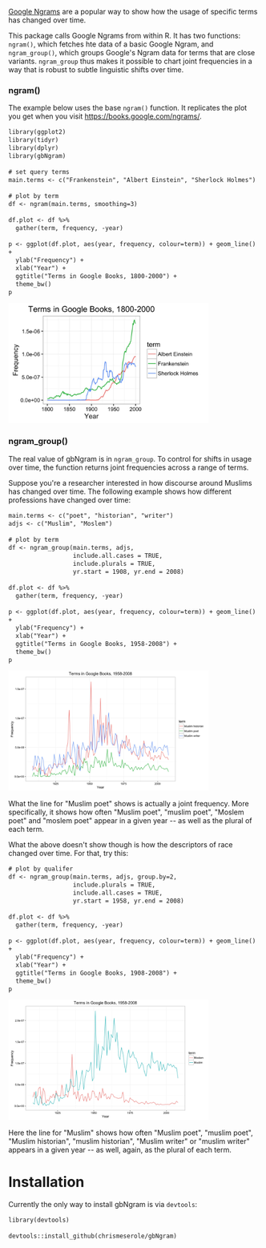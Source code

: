 [Google Ngrams](https://books.google.com/ngrams) are a popular way to show how the usage of specific terms has changed over time. 

This package calls Google Ngrams from within R. It has two functions: `ngram()`, which fetches hte data of a basic Google Ngram, and `ngram_group()`, which groups Google's Ngram data for terms that are close variants.  `ngram_group` thus makes it possible to chart joint frequencies in a way that is robust to subtle linguistic shifts over time.

### ngram()

The example below uses the base `ngram()` function. It replicates the plot you get when you visit https://books.google.com/ngrams/.

	library(ggplot2)
	library(tidyr)
	library(dplyr)
	library(gbNgram)

	# set query terms
	main.terms <- c("Frankenstein", "Albert Einstein", "Sherlock Holmes")

	# plot by term
	df <- ngram(main.terms, smoothing=3)

	df.plot <- df %>%
	  gather(term, frequency, -year)

	p <- ggplot(df.plot, aes(year, frequency, colour=term)) + geom_line() +
	  ylab("Frequency") +
	  xlab("Year") +
	  ggtitle("Terms in Google Books, 1800-2000") +
	  theme_bw()
	p

<img src="figure/basic.jpeg" alt="Default Ngram" width="400px" height="240px"/>


### ngram_group()

The real value of gbNgram is in `ngram_group`. To control for shifts in usage over time, the function returns joint frequencies across a range of terms. 

Suppose you're a researcher interested in how discourse around Muslims has changed over time. The following example shows how different professions have changed over time: 


	main.terms <- c("poet", "historian", "writer")
	adjs <- c("Muslim", "Moslem")

	# plot by term
	df <- ngram_group(main.terms, adjs, 
	                  include.all.cases = TRUE,
	                  include.plurals = TRUE,
	                  yr.start = 1908, yr.end = 2008)

	df.plot <- df %>%
	  gather(term, frequency, -year)

	p <- ggplot(df.plot, aes(year, frequency, colour=term)) + geom_line() +
	  ylab("Frequency") +
	  xlab("Year") +
	  ggtitle("Terms in Google Books, 1958-2008") +
	  theme_bw()
	p

<img src="figure/ex1.jpeg" alt="Terms" width="400px" height="240px"/>

What the line for "Muslim poet" shows is actually a joint frequency. More specifically, it shows how often "Muslim poet", "muslim poet", "Moslem poet" and "moslem poet" appear in a given year -- as well as the plural of each term. 

What the above doesn't show though is how the descriptors of race changed over time. For that, try this: 

	# plot by qualifer
	df <- ngram_group(main.terms, adjs, group.by=2,  
					  include.plurals = TRUE, 
					  include.all.cases = TRUE,
	                  yr.start = 1958, yr.end = 2008)

	df.plot <- df %>%
	  gather(term, frequency, -year)

	p <- ggplot(df.plot, aes(year, frequency, colour=term)) + geom_line() +
	  ylab("Frequency") +
	  xlab("Year") +
	  ggtitle("Terms in Google Books, 1908-2008") +
	  theme_bw()
	p
 
<img src="figure/ex2.jpeg" alt="Descriptors" width="400px" height="240px"/>

Here the line for "Muslim" shows how often "Muslim poet", "muslim poet", "Muslim historian", "muslim historian",  "Muslim writer" or "muslim writer" appears in a given year -- as well, again, as the plural of each term. 


# Installation

Currently the only way to install gbNgram is via `devtools`: 

	library(devtools)

	devtools::install_github(chrismeserole/gbNgram)
